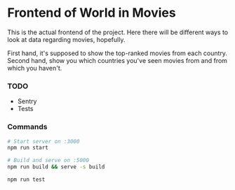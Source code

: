 # Frontend of World in Movies

This is the actual frontend of the project.
Here there will be different ways to look at data regarding movies, hopefully.

First hand, it's supposed to show the top-ranked movies from each country.
Second hand, show you which countries you've seen movies from and from which you haven't.


### TODO

* Sentry
* Tests


### Commands

```bash
# Start server on :3000
npm run start

# Build and serve on :5000
npm run build && serve -s build

npm run test
```